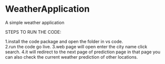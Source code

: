 # WeatherApplication
A simple weather application 

STEPS TO RUN THE CODE:  

1.install the code package and open the folder in vs code.   
2.run the code go live.
3.web page will open enter the city name click search.
4.it will redirect to the next page of prediction page in that page you can also check the current weather prediction of other locations.
